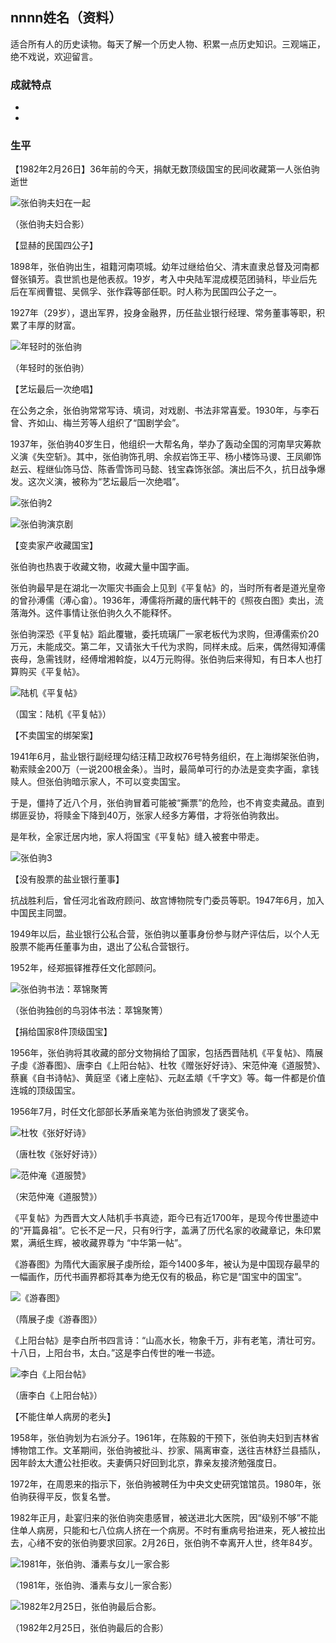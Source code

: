 ## nnnn姓名（资料）

适合所有人的历史读物。每天了解一个历史人物、积累一点历史知识。三观端正，绝不戏说，欢迎留言。  

### 成就特点

- ​
- ​


### 生平

【1982年2月26日】36年前的今天，捐献无数顶级国宝的民间收藏第一人张伯驹逝世

![张伯驹夫妇在一起](张伯驹夫妇在一起.jpg)

（张伯驹夫妇合影）



【显赫的民国四公子】

1898年，张伯驹出生，祖籍河南项城。幼年过继给伯父、清末直隶总督及河南都督张镇芳。袁世凯也是他表叔。19岁，考入中央陆军混成模范团骑科，毕业后先后在军阀曹锟、吴佩孚、张作霖等部任职。时人称为民国四公子之一。

1927年（29岁），退出军界，投身金融界，历任盐业银行经理、常务董事等职，积累了丰厚的财富。

![年轻时的张伯驹](年轻时的张伯驹.jpg)

（年轻时的张伯驹）

【艺坛最后一次绝唱】

在公务之余，张伯驹常常写诗、填词，对戏剧、书法非常喜爱。1930年，与李石曾、齐如山、梅兰芳等人组织了“国剧学会”。

1937年，张伯驹40岁生日，他组织一大帮名角，举办了轰动全国的河南旱灾筹款义演《失空斩》。其中，张伯驹饰孔明、余叔岩饰王平、杨小楼饰马谡、王凤卿饰赵云、程继仙饰马岱、陈香雪饰司马懿、钱宝森饰张郃。演出后不久，抗日战争爆发。这次义演，被称为“艺坛最后一次绝唱”。

![张伯驹2](张伯驹2.jpg)

![张伯驹演京剧](张伯驹演京剧.jpeg)

【变卖家产收藏国宝】

张伯驹也热衷于收藏文物，收藏大量中国字画。

张伯驹最早是在湖北一次赈灾书画会上见到《平复帖》的，当时所有者是道光皇帝的曾孙溥儒（溥心畲）。1936年，溥儒将所藏的唐代韩干的《照夜白图》卖出，流落海外。这件事情让张伯驹久久不能释怀。

张伯驹深恐《平复帖》蹈此覆辙，委托琉璃厂一家老板代为求购，但溥儒索价20万元，未能成交。第二年，又请张大千代为求购，同样未成。后来，偶然得知溥儒丧母，急需钱财，经傅增湘斡旋，以4万元购得。张伯驹后来得知，有日本人也打算购买《平复帖》。

![陆机《平复帖》](陆机《平复帖》.jpg)

（国宝：陆机《平复帖》）

【不卖国宝的绑架案】

1941年6月，盐业银行副经理勾结汪精卫政权76号特务组织，在上海绑架张伯驹，勒索赎金200万（一说200根金条）。当时，最简单可行的办法是变卖字画，拿钱赎人。但张伯驹暗示家人，不可以变卖国宝。

于是，僵持了近八个月，张伯驹冒着可能被“撕票”的危险，也不肯变卖藏品。直到绑匪妥协，将赎金下降到40万，张家人经多方筹借，才将张伯驹救出。

是年秋，全家迁居内地，家人将国宝《平复帖》缝入被套中带走。

![张伯驹3](张伯驹3.jpg)

【没有股票的盐业银行董事】

抗战胜利后，曾任河北省政府顾问、故宫博物院专门委员等职。1947年6月，加入中国民主同盟。

1949年以后，盐业银行公私合营，张伯驹以董事身份参与财产评估后，以个人无股票不能再任董事为由，退出了公私合营银行。

1952年，经郑振铎推荐任文化部顾问。

![张伯驹书法：萃锦聚箐](张伯驹书法：萃锦聚箐.jpg)

（张伯驹独创的鸟羽体书法：萃锦聚箐）

【捐给国家8件顶级国宝】

1956年，张伯驹将其收藏的部分文物捐给了国家，包括西晋陆机《平复帖》、隋展子虔《游春图》、唐李白《上阳台帖》、杜牧《赠张好好诗》、宋范仲淹《道服赞》、蔡襄《自书诗帖》、黄庭坚《诸上座帖》、元赵孟頫《千字文》等。每一件都是价值连城的顶级国宝。

1956年7月，时任文化部部长茅盾亲笔为张伯驹颁发了褒奖令。

![杜牧《张好好诗》](杜牧《张好好诗》.jpg)

（唐杜牧《张好好诗》）

![范仲淹《道服赞》](范仲淹《道服赞》.jpg)

（宋范仲淹《道服赞》）

《平复帖》为西晋大文人陆机手书真迹，距今已有近1700年，是现今传世墨迹中的“开篇鼻祖”。它长不足一尺，只有9行字，盖满了历代名家的收藏章记，朱印累累，满纸生辉，被收藏界尊为 “中华第一帖”。

《游春图》为隋代大画家展子虔所绘，距今1400多年，被认为是中国现存最早的一幅画作，历代书画界都将其奉为绝无仅有的极品，称它是“国宝中的国宝”。

![《游春图》](《游春图》.jpg)

（隋展子虔《游春图》）

《上阳台帖》是李白所书四言诗：“山高水长，物象千万，非有老笔，清壮可穷。十八日，上阳台书，太白。”这是李白传世的唯一书迹。

![李白《上阳台帖》](李白《上阳台帖》.jpg)

（唐李白《上阳台帖》）

【不能住单人病房的老头】

1958年，张伯驹划为右派分子。1961年，在陈毅的干预下，张伯驹夫妇到吉林省博物馆工作。文革期间，张伯驹被批斗、抄家、隔离审查，送往吉林舒兰县插队，因年龄太大遭公社拒收。夫妻俩只好回到北京，靠亲友接济勉强度日。

1972年，在周恩来的指示下，张伯驹被聘任为中央文史研究馆馆员。1980年，张伯驹获得平反，恢复名誉。

1982年正月，赴宴归来的张伯驹突患感冒，被送进北大医院，因“级别不够”不能住单人病房，只能和七八位病人挤在一个病房。不时有重病号抬进来，死人被拉出去，心绪不安的张伯驹要求回家。2月26日，张伯驹不幸离开人世，终年84岁。

![1981年，张伯驹、潘素与女儿一家合影](1981年，张伯驹、潘素与女儿一家合影.jpg)

（1981年，张伯驹、潘素与女儿一家合影）

![1982年2月25日，张伯驹最后合影。](1982年2月25日，张伯驹最后合影。.jpg)

（1982年2月25日，张伯驹最后的合影）



